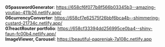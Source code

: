 **05passwordGenerator**: https://658cf6f077b8f566b03345b3--amazing-youtiao-411b26.netlify.app/ <br/>
**06currencyConverter**: https://658cf7e62575f26bbf6bca4b--shimmering-custard-21734c.netlify.app/  <br/>
**07reactRouter portfolio**: https://658cf33394dd256995ce0ba4--shiny-faun-fc00b4.netlify.app/  <br/>
**ImageViewer, Carousel**: https://beautiful-paprenjak-7a108c.netlify.app <br/>
